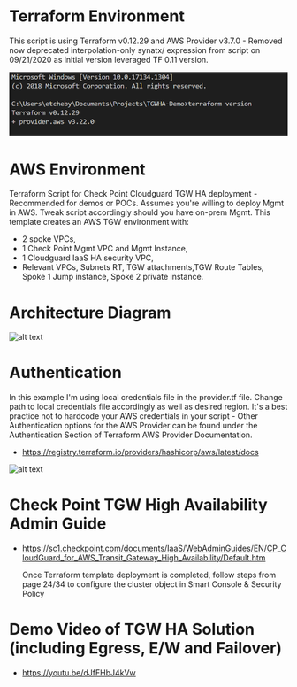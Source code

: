 # Terraform Environment
This script is using Terraform v0.12.29 and AWS Provider v3.7.0 - Removed now deprecated interpolation-only synatx/ expression from script on 09/21/2020 as initial version leveraged TF 0.11 version. 

![alt text](https://github.com/etcheby/TGWHA/blob/master/TF-Environment.png)

# AWS Environment
Terraform Script for Check Point Cloudguard TGW HA deployment - Recommended for demos or POCs. Assumes you're willing to deploy Mgmt in AWS. Tweak script accordingly should you have on-prem Mgmt. This template creates an AWS TGW environment with: 
* 2 spoke VPCs, 
* 1 Check Point Mgmt VPC and Mgmt Instance, 
* 1 Cloudguard IaaS HA security VPC, 
* Relevant VPCs, Subnets RT, TGW attachments,TGW Route Tables, Spoke 1 Jump instance, Spoke 2 private instance. 

# Architecture Diagram
![alt text](https://github.com/etcheby/TGWHA/blob/master/TGW-HA-Solution.png)

# Authentication
In this example I'm using local credentials file in the provider.tf file. Change path to local credentials file accordingly as well as desired region. It's a best practice not to hardcode your AWS credentials in your script - Other Authentication options for the AWS Provider can be found under the Authentication Section of Terraform AWS Provider Documentation. 
* https://registry.terraform.io/providers/hashicorp/aws/latest/docs

![alt text](https://github.com/etcheby/TGWHA/blob/master/Authentication.png)

# Check Point TGW High Availability Admin Guide 
* https://sc1.checkpoint.com/documents/IaaS/WebAdminGuides/EN/CP_CloudGuard_for_AWS_Transit_Gateway_High_Availability/Default.htm

  Once Terraform template deployment is completed, follow steps from page 24/34 to configure the cluster object in Smart Console & Security Policy 

# Demo Video of TGW HA Solution (including Egress, E/W and Failover)

* https://youtu.be/dJfFHbJ4kVw

 
